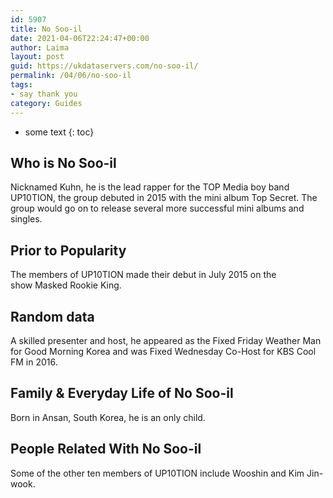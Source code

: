 ```yaml
---
id: 5907
title: No Soo-il
date: 2021-04-06T22:24:47+00:00
author: Laima
layout: post
guid: https://ukdataservers.com/no-soo-il/
permalink: /04/06/no-soo-il
tags:
- say thank you
category: Guides
---
```


* some text
{: toc}


## Who is No Soo-il
                  
                  
                  
Nicknamed Kuhn, he is the lead rapper for the TOP Media boy band UP10TION, the group debuted in 2015 with the mini album Top Secret. The group would go on to release several more successful mini albums and singles. 
                  
              
            
              
            
                
                
                
## Prior to Popularity
                  
                  
                  
The members of UP10TION made their debut in July 2015 on the show Masked Rookie King. 
                  
              
            
              
            
                
                
                
## Random data
                  
                  
                  
A skilled presenter and host, he appeared as the Fixed Friday Weather Man for Good Morning Korea and was Fixed Wednesday Co-Host for KBS Cool FM in 2016. 
                  
              
            
              
            
                
                
                
## Family & Everyday Life of No Soo-il
                  
                  
                  
Born in Ansan, South Korea, he is an only child. 
                  
              
            
              
            
                
                
                
## People Related With No Soo-il
                  
                  
                  
Some of the other ten members of UP10TION include Wooshin and Kim Jin-wook. 
                  
              
            
              
            
                
              
            
              
              
            
            
              
            
          
          
          
